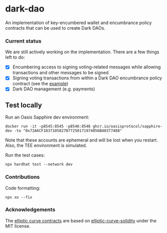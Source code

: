 # dark-dao
An implementation of key-encumbered wallet and encumbrance policy contracts that can be used to create Dark DAOs.

### Current status
We are still actively working on the implementation. There are a few things left to do:
- [X] Encumbering access to signing voting-related messages while allowing transactions and other messages to be signed
- [X] Signing voting transactions from within a Dark DAO encumbrance policy contract (see the [example](contracts/ExampleEncumbrancePolicy.sol))
- [X] Dark DAO management (e.g. payments)

## Test locally
Run an Oasis Sapphire dev environment:
```
docker run -it -p8545:8545 -p8546:8546 ghcr.io/oasisprotocol/sapphire-dev -to "0x72A6CF1837105827077250171974056B40377488"
```

Note that these accounts are ephemeral and will be lost when you restart. Also, the TEE environment is simulated.

Run the test cases:
```shell
npx hardhat test --network dev
```

### Contributions
Code formatting:
```
npx xo --fix
```

### Acknowledgements
The [elliptic curve contracts](contracts/elliptic-curve) are based on [elliptic-curve-solidity](https://github.com/witnet/elliptic-curve-solidity) under the MIT license.
